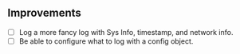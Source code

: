 ## Improvements

- [ ] Log a more fancy log with Sys Info, timestamp, and network info.
- [ ] Be able to configure what to log with a config object.

